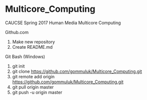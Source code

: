 # Multicore_Computing

CAUCSE Spring 2017
Human Media Multicore Computing

Github.com
1. Make new repository
2. Create README.md

Git Bash (Windows)
1. git init
2. git clone https://github.com/gommuluk/Multicore_Computing.git
3. git remote add origin https://github.com/gommuluk/Multicore_Computing.git
4. git pull origin master
5. git push -u origin master
